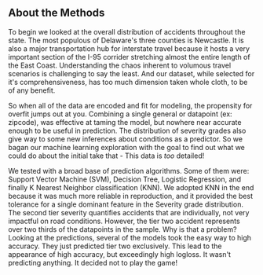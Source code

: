 ## About the Methods
<p>
To begin we looked at the overall distribution of accidents throughout the state. The most populous of Delaware's three counties is Newcastle. It is also a major transportation hub for interstate travel because it hosts a very important section of the I-95 corrider stretching almost the entire length of the East Coast. Understanding the chaos
inherent to volumous travel scenarios is challenging to say the least. And our dataset, while selected for it's comprehensiveness, has too much dimension taken whole cloth, to be of any benefit. <br>

So when all of the data are encoded and fit for modeling, the propensity for overfit jumps out at you. Combining a single general or datapoint (ex: zipcode), was effective at taming the model, but nowhere near accurate enough to be useful in prediction. The distribution of severity grades also give way to some new inferences about conditions as a predictor. So we bagan our machine learning exploration with the goal to find out what we could do about the initial take that - This data is <em>too</em> detailed!<br>
 
We tested with a broad base of prediction algorithms. Some of them were: Support Vector Machine (SVM), Decision Tree, Logistic Regression, and finally K Nearest Neighbor classification (KNN). We adopted KNN in the end because it was much more reliable in reproduction, and it provided the best tolerance for a single dominant feature in the Severity grade distribution. The second tier severity quantifies accidents that are individually, not very impactful on road conditions. However, the tier two accident represents over two thirds of the datapoints in the sample. Why is that a problem? Looking at the predictions, several of the models took the easy way to high accuracy. They just predicted tier two exclusively. This lead to the appearance of high accuracy, but exceedingly high logloss. It wasn't predicting anything. It decided not to play the game! <br>
 
 
</p>
